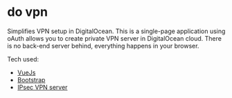 # do vpn
Simplifies VPN setup in DigitalOcean. This is a single-page application using oAuth allows you to create private VPN server in DigitalOcean cloud. There is no back-end server behind, everything happens in your browser.

Tech used:

* [VueJs](https://github.com/vuejs/vue)
* [Bootstrap](https://github.com/twbs/bootstrap)
* [IPsec VPN server](https://github.com/hwdsl2/docker-ipsec-vpn-server)
